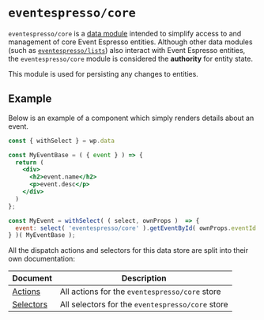 # `eventespresso/core`
`eventespresso/core` is a [data module](https://github.com/WordPress/gutenberg/blob/master/packages/data) intended to simplify access to and management of core Event Espresso entities.  Although other data modules (such as [`eventespresso/lists`](./lists.md)) also interact with Event Espresso entities, the `eventespresso/core` module is considered the **authority** for entity state.  

This module is used for persisting any changes to entities.

## Example
Below is an example of a component which simply renders details about an event.

```jsx
const { withSelect } = wp.data

const MyEventBase = ( { event } ) => {
  return (
    <div>
      <h2>event.name</h2>
      <p>event.desc</p>
    </div>
  )
};

const MyEvent = withSelect( ( select, ownProps )  => {
  event: select( 'eventespresso/core' ).getEventById( ownProps.eventId  );
} )( MyEventBase );
```
All the dispatch actions and selectors for this data store are split into their own documentation:

| Document                          | Description                                     |
| ----------------------------------| ------------------------------------------------|
| [Actions](./actions/README.md)    | All actions for the `eventespresso/core` store  |
| [Selectors](./selectors/README.md)| All selectors for the `eventespresso/core` store|
